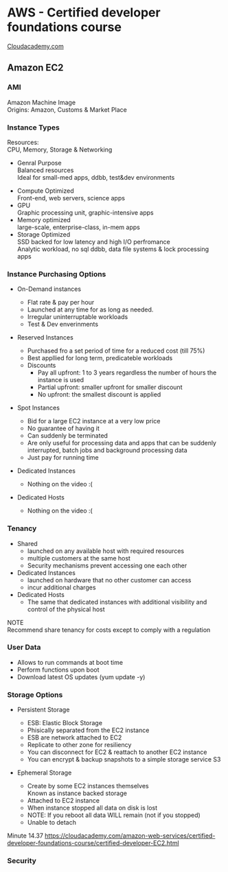 # AWS - Certified developer foundations course
[Cloudacademy.com](https://cloudacademy.com)


## Amazon EC2

### AMI
Amazon Machine Image  
Origins: Amazon, Customs & Market Place

### Instance Types

Resources:   
CPU, Memory, Storage & Networking

* Genral Purpose  
Balanced resources  
Ideal for small-med apps, ddbb, test&dev environments
- Compute Optimized  
Front-end, web servers, science apps
- GPU  
Graphic processing unit, graphic-intensive apps  
- Memory optimized  
large-scale, enterprise-class, in-mem apps
- Storage Optimized  
SSD backed for low latency and high I/O perfromance  
Analytic workload, no sql ddbb, data file systems & lock processing apps

### Instance Purchasing Options

* On-Demand instances  
	- Flat rate & pay per hour  
	- Launched at any time for as long as needed.  
	- Irregular uninterruptable workloads  
	- Test & Dev enverinments  

* Reserved Instances
	- Purchased fro a set period of time for a reduced cost (till 75%)
	- Best appllied for long term, predicateble workloads
	- Discounts
		- Pay all upfront: 1 to 3 years regardless the number of hours the instance is used
		- Partial upfront: smaller upfront for smaller discount
		- No upfront: the smallest discount is applied

* Spot Instances
	- Bid for a large EC2 instance at a very low price
	- No guarantee of having it
	- Can suddenly be terminated 
	- Are only useful for processing data and apps that can be suddenly interrupted, batch jobs and background processing data
	- Just pay for running time

* Dedicated Instances
	- Nothing on the video :(
* Dedicated Hosts
	- Nothing on the video :(


### Tenancy

* Shared
	- launched on any available host with required resources 
	- multiple customers at the same host
	- Security mechanisms prevent accessing one each other
* Dedicated Instances
	- launched on hardware that no other customer can access
	- incur additional charges 
* Dedicated Hosts
	- The same that dedicated instances with additional visibility and control of the physical host


NOTE  
Recommend share tenancy for costs except to comply with a regulation


### User Data
* Allows to run commands at boot time
* Perform functions upon boot
* Download latest OS updates (yum update -y)


### Storage Options
* Persistent Storage
	- ESB: Elastic Block Storage
	- Phisically separated from the EC2 instance
	- ESB are network attached to EC2
	- Replicate to other zone for resiliency
	- You can disconnect for EC2 & reattach to another EC2 instance
	- You can encrypt & backup snapshots to a simple storage service S3

* Ephemeral Storage
	- Create by some EC2 instances themselves  
	  Known as instance backed storage
    - Attached to EC2 instance
    - When instance stopped all data on disk is lost
    - NOTE: If you reboot all data WILL remain (not if you stopped)
    - Unable to detach

Minute 14.37
https://cloudacademy.com/amazon-web-services/certified-developer-foundations-course/certified-developer-EC2.html

### Security


